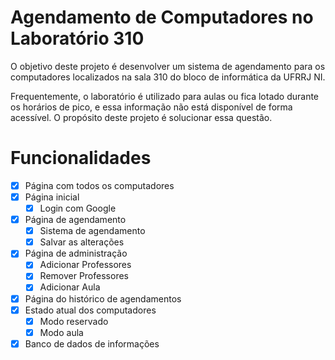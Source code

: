 # Agendamento de Computadores no Laboratório 310

O objetivo deste projeto é desenvolver um sistema de agendamento para os computadores localizados na sala 310 do bloco de informática da UFRRJ NI.

Frequentemente, o laboratório é utilizado para aulas ou fica lotado durante os horários de pico, e essa informação não está disponível de forma acessível. O propósito deste projeto é solucionar essa questão.

# Funcionalidades

- [X] Página com todos os computadores
- [X] Página inicial
  - [X] Login com Google
- [X] Página de agendamento
  - [X] Sistema de agendamento
  - [X] Salvar as alterações
- [X] Página de administração
  - [X] Adicionar Professores
  - [X] Remover Professores
  - [X] Adicionar Aula
- [X] Página do histórico de agendamentos
- [X] Estado atual dos computadores
  - [X] Modo reservado
  - [X] Modo aula
- [X] Banco de dados de informações
